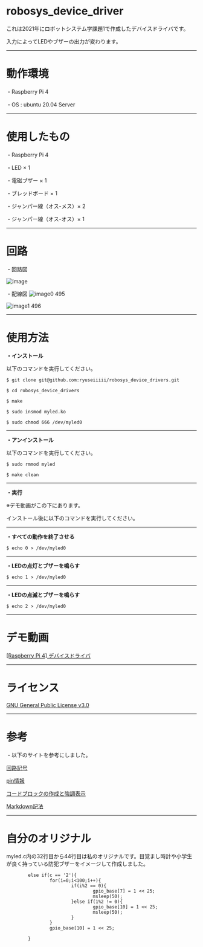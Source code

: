 # robosys_device_driver
これは2021年にロボットシステム学課題1で作成したデバイスドライバです。

入力によってLEDやブザーの出力が変わります。
***
# 動作環境
・Raspberry Pi 4

・OS : ubuntu 20.04 Server
***
# 使用したもの
・Raspberry Pi 4

・LED × 1

・電磁ブザー × 1

・ブレッドボード × 1

・ジャンパー線（オス-メス）× 2

・ジャンパー線（オス-オス）× 1
***
# 回路
・回路図

![image](https://user-images.githubusercontent.com/92899820/146388302-837a8a73-4aa7-4a5d-9210-5725e3349ba8.png)

・配線図
![image0 495](https://user-images.githubusercontent.com/92899820/146334575-dc47aa5a-8b70-419e-8084-4aea567f836d.jpeg)

![image1 496](https://user-images.githubusercontent.com/92899820/146334599-4c2eeb6e-7c3c-45ce-9be2-1a42fb29c22a.jpeg)
***
# 使用方法
**・インストール**

以下のコマンドを実行してください。

```
$ git clone git@github.com:ryuseiiiii/robosys_device_drivers.git

$ cd robosys_device_drivers

$ make

$ sudo insmod myled.ko

$ sudo chmod 666 /dev/myled0
```
***
**・アンインストール**

以下のコマンドを実行してください。

```
$ sudo rmmod myled

$ make clean
```
***
**・実行**

※デモ動画がこの下にあります。

インストール後に以下のコマンドを実行してください。
***
**・すべての動作を終了させる**
```
$ echo 0 > /dev/myled0
```
***
**・LEDの点灯とブザーを鳴らす**
```
$ echo 1 > /dev/myled0
```
***
**・LEDの点滅とブザーを鳴らす**
```
$ echo 2 > /dev/myled0
```
***
# デモ動画
[[Raspberry Pi 4] デバイスドライバ](https://www.youtube.com/watch?v=oNSrJS55dIE)
***
# ライセンス
[GNU General Public License v3.0](https://github.com/ryuseiiiii/robosys_device_drivers/blob/main/COPYING)
***
# 参考
・以下のサイトを参考にしました。

[回路記号](https://www.edrawsoft.com/jp/basic-electrical-symbols.html)

[pin情報](https://iot.keicode.com/raspberry-pi/pinout.php#:~:text=%E3%81%BE%E3%81%9A%20Raspberry%20Pi%20%E3%81%AE%E3%83%94%E3%83%B3%E5%90%8D%E3%81%A7%E3%81%99%E3%81%8C%E3%80%81%E9%80%9A%E5%B8%B8%E4%BA%8C%E9%80%9A%E3%82%8A%E5%87%BA%E3%81%A6%E3%81%8D%E3%81%BE%E3%81%99%E3%80%82%20%E3%81%B2%E3%81%A8%E3%81%A4%E3%81%AF%20%E7%89%A9%E7%90%86%E3%83%94%E3%83%B3%E7%95%AA%E5%8F%B7%20%E3%81%A7%E3%80%81%E3%83%94%E3%83%B3%E3%81%AE%E4%B8%A6%E3%81%B3%E9%A0%86%E3%81%AB%201%2C,40%20%E3%81%A8%E5%89%B2%E3%82%8A%E5%BD%93%E3%81%A6%E3%81%BE%E3%81%99%E3%80%82%20%E4%B8%8B%E5%9B%B3%E7%9C%9F%E3%82%93%E4%B8%AD%E3%81%AE%E3%80%81%20%E6%9E%A0%E7%B7%9A%E3%81%A7%E5%9B%B2%E3%81%A3%E3%81%9F%EF%BC%92%E5%88%97%E3%81%AE%E6%95%B0%E5%AD%97%E3%81%8C%E7%89%A9%E7%90%86%E3%83%94%E3%83%B3%E9%85%8D%E7%BD%AE%E3%81%A7%E3%81%99%E3%80%82%20%E3%82%82%E3%81%86%E3%81%B2%E3%81%A8%E3%81%A4%E3%81%AF%E3%80%81%20BCM%20%E3%83%94%E3%83%B3%E7%95%AA%E5%8F%B7%20%E3%81%A8%E8%A8%80%E3%82%8F%E3%82%8C%E3%82%8B%E3%82%82%E3%81%AE%E3%81%A7%E3%81%99%E3%80%82)

[コードブロックの作成と強調表示](https://docs.github.com/ja/github/writing-on-github/working-with-advanced-formatting/creating-and-highlighting-code-blocks)

[Markdown記法](https://qiita.com/toshihirooya/items/949f571b85cd7c297cca)
***
# 自分のオリジナル
myled.c内の32行目から44行目は私のオリジナルです。目覚まし時計や小学生が良く持っている防犯ブザーをイメージして作成しました。
```
        else if(c == '2'){
                for(i=0;i<100;i++){
                        if(i%2 == 0){
                                gpio_base[7] = 1 << 25;
                                msleep(50);
                        }else if(1%2 != 0){
                                gpio_base[10] = 1 << 25;
                                msleep(50);
                        }
                }
                gpio_base[10] = 1 << 25;

        }
```
